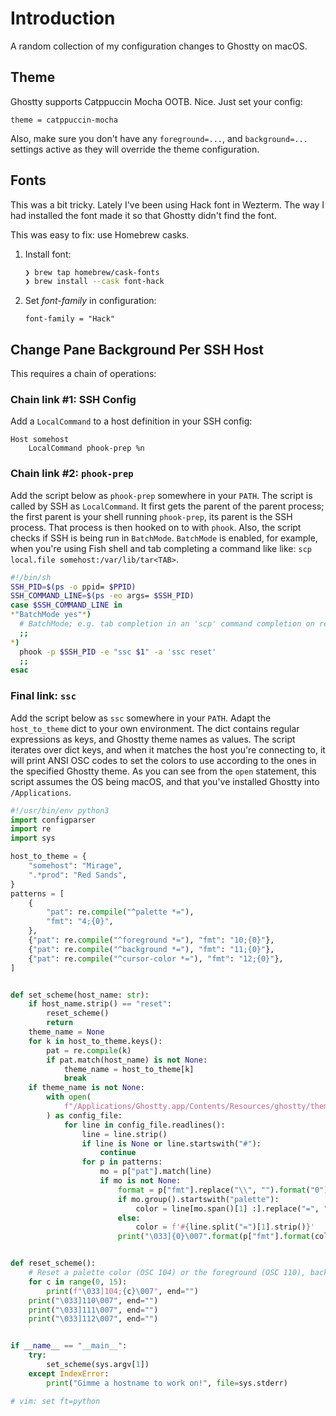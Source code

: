 # Introduction
A random collection of my configuration changes to Ghostty on macOS.


## Theme
Ghostty supports Catppuccin Mocha OOTB. Nice. Just set your config:

```
theme = catppuccin-mocha
```

Also, make sure you don't have any `foreground=...`, and `background=...` settings active as they will override the theme configuration.

## Fonts
This was a bit tricky. Lately I've been using Hack font in Wezterm. The way I had installed the font made it so that Ghostty didn't find the font.

This was easy to fix: use Homebrew casks.

1. Install font:
    ```sh
    ❯ brew tap homebrew/cask-fonts
    ❯ brew install --cask font-hack
    ```
2. Set _font-family_ in configuration:
    ```
    font-family = "Hack"
    ```

## Change Pane Background Per SSH Host
This requires a chain of operations:

### Chain link #1: SSH Config
Add a `LocalCommand` to a host definition in your SSH config:
```
Host somehost
    LocalCommand phook-prep %n
```

### Chain link #2: `phook-prep`
Add the script below as `phook-prep` somewhere in your `PATH`. The script is called by SSH as `LocalCommand`. It first gets the parent of the parent process; the first parent is your shell running `phook-prep`, its parent is the SSH process. That process is then hooked on to with `phook`. Also, the script checks if SSH is being run in `BatchMode`. `BatchMode` is enabled, for example, when you're using Fish shell and tab completing a command like like: `scp local.file somehost:/var/lib/tar<TAB>`.

```sh
#!/bin/sh
SSH_PID=$(ps -o ppid= $PPID)
SSH_COMMAND_LINE=$(ps -eo args= $SSH_PID)
case $SSH_COMMAND_LINE in
*"BatchMode yes"*)
  # BatchMode; e.g. tab completion in an 'scp' command completion on remote server
  ;;
*)
  phook -p $SSH_PID -e "ssc $1" -a 'ssc reset'
  ;;
esac
```

### Final link: `ssc`
Add the script below as `ssc` somewhere in your `PATH`. Adapt the `host_to_theme` dict to your own environment. The dict contains regular expressions as keys, and Ghostty theme names as values. The script iterates over dict keys, and when it matches the host you're connecting to, it will print ANSI OSC codes to set the colors to use according to the ones in the specified Ghostty theme. As you can see from the `open` statement, this script assumes the OS being macOS, and that you've installed Ghostty into `/Applications`.

```python
#!/usr/bin/env python3
import configparser
import re
import sys

host_to_theme = {
    "somehost": "Mirage",
    ".*prod": "Red Sands",
}
patterns = [
    {
        "pat": re.compile("^palette *="),
        "fmt": "4;{0}",
    },
    {"pat": re.compile("^foreground *="), "fmt": "10;{0}"},
    {"pat": re.compile("^background *="), "fmt": "11;{0}"},
    {"pat": re.compile("^cursor-color *="), "fmt": "12;{0}"},
]


def set_scheme(host_name: str):
    if host_name.strip() == "reset":
        reset_scheme()
        return
    theme_name = None
    for k in host_to_theme.keys():
        pat = re.compile(k)
        if pat.match(host_name) is not None:
            theme_name = host_to_theme[k]
            break
    if theme_name is not None:
        with open(
            f"/Applications/Ghostty.app/Contents/Resources/ghostty/themes/{theme_name}",
        ) as config_file:
            for line in config_file.readlines():
                line = line.strip()
                if line is None or line.startswith("#"):
                    continue
                for p in patterns:
                    mo = p["pat"].match(line)
                    if mo is not None:
                        format = p["fmt"].replace("\\", "").format("0")
                        if mo.group().startswith("palette"):
                            color = line[mo.span()[1] :].replace("=", ";").strip()
                        else:
                            color = f'#{line.split("=")[1].strip()}'
                        print("\033]{0}\007".format(p["fmt"].format(color)), end="")


def reset_scheme():
    # Reset a palette color (OSC 104) or the foreground (OSC 110), background (OSC 111), or cursor (OSC 112) color.
    for c in range(0, 15):
        print(f"\033]104;{c}\007", end="")
    print("\033]110\007", end="")
    print("\033]111\007", end="")
    print("\033]112\007", end="")


if __name__ == "__main__":
    try:
        set_scheme(sys.argv[1])
    except IndexError:
        print("Gimme a hostname to work on!", file=sys.stderr)

# vim: set ft=python
```
